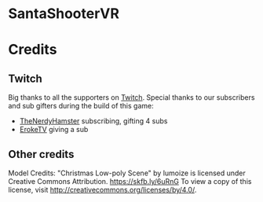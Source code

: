 # SantaShooterVR

# Credits

## Twitch
Big thanks to all the supporters on [Twitch](https://twitch.tv/sorskoot). Special thanks to our subscribers and sub gifters during the build of this game:
- [TheNerdyHamster](https://github.com/TheNerdyHamster) subscribing, gifting 4 subs
- [ErokeTV](https://github.com/eroke) giving a sub

## Other credits
Model Credits:
"Christmas Low-poly Scene" by lumoize is licensed under Creative Commons Attribution. https://skfb.ly/6uRnG To view a copy of this license, visit http://creativecommons.org/licenses/by/4.0/.